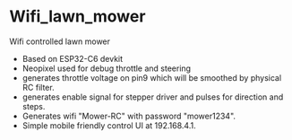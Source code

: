 # Wifi_lawn_mower
Wifi controlled lawn mower

- Based on ESP32-C6 devkit
- Neopixel used for debug throttle and steering
- generates throttle voltage on pin9 which will be smoothed by physical RC filter.
- generates enable signal for stepper driver and pulses for direction and steps.
- Generates wifi "Mower-RC" with password "mower1234".
- Simple mobile friendly control UI at 192.168.4.1.
  
